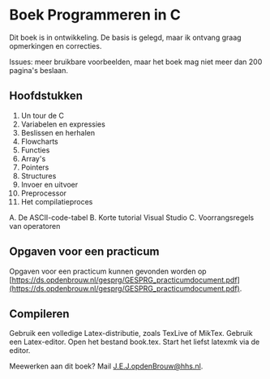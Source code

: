# Boek Programmeren in C

Dit boek is in ontwikkeling. De basis is gelegd, maar ik ontvang graag opmerkingen en correcties.

Issues: meer bruikbare voorbeelden, maar het boek mag niet meer dan 200 pagina's beslaan.

## Hoofdstukken

1. Un tour de C
2. Variabelen en expressies
3. Beslissen en herhalen
4. Flowcharts
5. Functies
6. Array's
7. Pointers
8. Structures
9. Invoer en uitvoer
10. Preprocessor
11. Het compilatieproces

A. De ASCII-code-tabel
B. Korte tutorial Visual Studio
C. Voorrangsregels van operatoren

## Opgaven voor een practicum

Opgaven voor een practicum kunnen gevonden worden op [https://ds.opdenbrouw.nl/gesprg/GESPRG_practicumdocument.pdf](https://ds.opdenbrouw.nl/gesprg/GESPRG_practicumdocument.pdf).

## Compileren

Gebruik een volledige Latex-distributie, zoals TexLive of MikTex. Gebruik een Latex-editor. Open het bestand book.tex. Start het liefst latexmk via de editor.

Meewerken aan dit boek? Mail [J.E.J.opdenBrouw@hhs.nl](mailto:J.E.J.opdenBrouw@hhs.nl).

